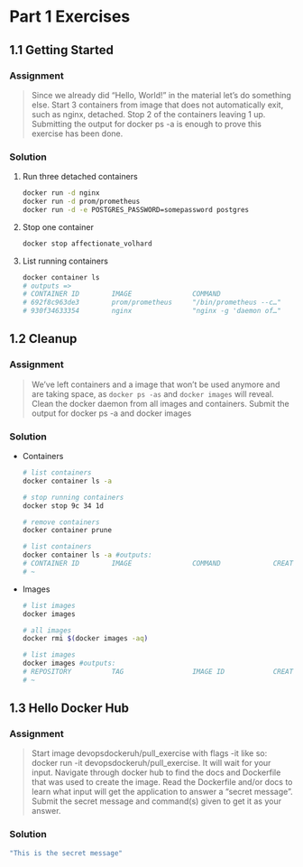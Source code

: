 # Part 1 Exercises

## 1.1 Getting Started

### Assignment

> Since we already did “Hello, World!” in the material let’s do something else.
Start 3 containers from image that does not automatically exit, such as nginx, detached.
Stop 2 of the containers leaving 1 up.
Submitting the output for docker ps -a is enough to prove this exercise has been done.

### Solution

1. Run three detached containers

    ```sh
    docker run -d nginx
    docker run -d prom/prometheus
    docker run -d -e POSTGRES_PASSWORD=somepassword postgres
    ```

1. Stop one container

    ```sh
    docker stop affectionate_volhard
    ```

1. List running containers

    ```sh
    docker container ls
    # outputs =>
    # CONTAINER ID        IMAGE               COMMAND                  CREATED             STATUS              PORTS               NAMES
    # 692f8c963de3        prom/prometheus     "/bin/prometheus --c…"   6 minutes ago       Up 6 minutes        9090/tcp            serene_greider
    # 930f34633354        nginx               "nginx -g 'daemon of…"   6 minutes ago       Up 6 minutes        80/tcp              cocky_vaughan
    ```

## 1.2 Cleanup

### Assignment

> We’ve left containers and a image that won’t be used anymore and are taking space, as `docker ps -as` and `docker images` will reveal.
Clean the docker daemon from all images and containers.
Submit the output for docker ps -a and docker images

### Solution

- Containers

    ```sh
    # list containers
    docker container ls -a

    # stop running containers
    docker stop 9c 34 1d

    # remove containers
    docker container prune

    # list containers
    docker container ls -a #outputs:
    # CONTAINER ID        IMAGE               COMMAND             CREATED             STATUS              PORTS               NAMES
    # ~
    ```

- Images

    ```sh
    # list images
    docker images

    # all images
    docker rmi $(docker images -aq)

    # list images
    docker images #outputs:
    # REPOSITORY          TAG                 IMAGE ID            CREATED             SIZE
    # ~
    ```

## 1.3 Hello Docker Hub

### Assignment

> Start image devopsdockeruh/pull_exercise with flags -it like so: docker run -it devopsdockeruh/pull_exercise. It will wait for your input. Navigate through docker hub to find the docs and Dockerfile that was used to create the image.
Read the Dockerfile and/or docs to learn what input will get the application to answer a “secret message”.
Submit the secret message and command(s) given to get it as your answer.

### Solution

```sh
"This is the secret message"
```

